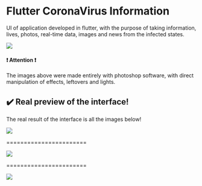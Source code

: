 Flutter CoronaVirus Information
=======================

UI of application developed in flutter, with the purpose of taking information, lives, photos, real-time data, images and news from the infected states.

![](https://github.com/maickom88/flutter_coronavirus_app/blob/master/reviews/behance-corona-virus.jpg?raw=true)

#### ❗️ Attention ❗️

The images above were made entirely with photoshop software, with direct manipulation of effects, leftovers and lights.


## ✔️ Real preview of the interface!
The real result of the interface is all the images below!

![](https://media.giphy.com/media/QuUixDrNUcbxZyIYce/giphy.gif)

=======================

![](https://github.com/maickom88/flutter_coronavirus_app/blob/master/reviews/Screenshot_20200425-121313.jpg?raw=true)

=======================

![](https://github.com/maickom88/flutter_coronavirus_app/blob/master/reviews/Screenshot_20200425-121330.jpg?raw=true)
